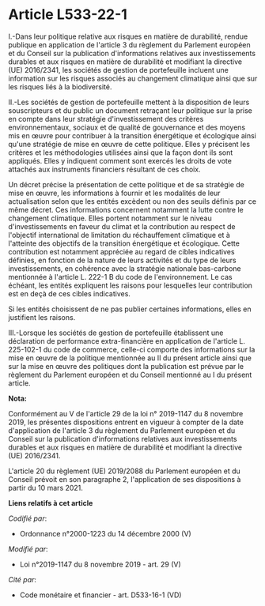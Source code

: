 # Article L533-22-1

I.-Dans leur politique relative aux risques en matière de durabilité, rendue publique en application de l'article 3 du
règlement du Parlement européen et du Conseil sur la publication d'informations relatives aux investissements durables et aux
risques en matière de durabilité et modifiant la directive (UE) 2016/2341, les sociétés de gestion de portefeuille incluent
une information sur les risques associés au changement climatique ainsi que sur les risques liés à la biodiversité.

II.-Les sociétés de gestion de portefeuille mettent à la disposition de leurs souscripteurs et du public un document
retraçant leur politique sur la prise en compte dans leur stratégie d'investissement des critères environnementaux, sociaux
et de qualité de gouvernance et des moyens mis en œuvre pour contribuer à la transition énergétique et écologique ainsi
qu'une stratégie de mise en œuvre de cette politique. Elles y précisent les critères et les méthodologies utilisées ainsi que
la façon dont ils sont appliqués. Elles y indiquent comment sont exercés les droits de vote attachés aux instruments
financiers résultant de ces choix.

Un décret précise la présentation de cette politique et de sa stratégie de mise en œuvre, les informations à fournir et les
modalités de leur actualisation selon que les entités excèdent ou non des seuils définis par ce même décret. Ces informations
concernent notamment la lutte contre le changement climatique. Elles portent notamment sur le niveau d'investissements en
faveur du climat et la contribution au respect de l'objectif international de limitation du réchauffement climatique et à
l'atteinte des objectifs de la transition énergétique et écologique. Cette contribution est notamment appréciée au regard de
cibles indicatives définies, en fonction de la nature de leurs activités et du type de leurs investissements, en cohérence
avec la stratégie nationale bas-carbone mentionnée à l'article L. 222-1 B du code de l'environnement. Le cas échéant, les
entités expliquent les raisons pour lesquelles leur contribution est en deçà de ces cibles indicatives.

Si les entités choisissent de ne pas publier certaines informations, elles en justifient les raisons.

III.-Lorsque les sociétés de gestion de portefeuille établissent une déclaration de performance extra-financière en
application de l'article L. 225-102-1 du code de commerce, celle-ci comporte des informations sur la mise en œuvre de la
politique mentionnée au II du présent article ainsi que sur la mise en œuvre des politiques dont la publication est prévue
par le règlement du Parlement européen et du Conseil mentionné au I du présent article.

**Nota:**

Conformément au V de l'article 29 de la loi n° 2019-1147 du 8 novembre 2019, les présentes dispositions entrent en vigueur à
compter de la date d'application de l'article 3 du règlement du Parlement européen et du Conseil sur la publication
d'informations relatives aux investissements durables et aux risques en matière de durabilité et modifiant la directive (UE)
2016/2341.

L'article 20 du règlement (UE) 2019/2088 du Parlement européen et du Conseil prévoit en son paragraphe 2, l'application de
ses dispositions à partir du 10 mars 2021.

**Liens relatifs à cet article**

_Codifié par_:

  - Ordonnance n°2000-1223 du 14 décembre 2000 (V)

_Modifié par_:

  - Loi n°2019-1147 du 8 novembre 2019 - art. 29 (V)

_Cité par_:

  - Code monétaire et financier - art. D533-16-1 (VD)
